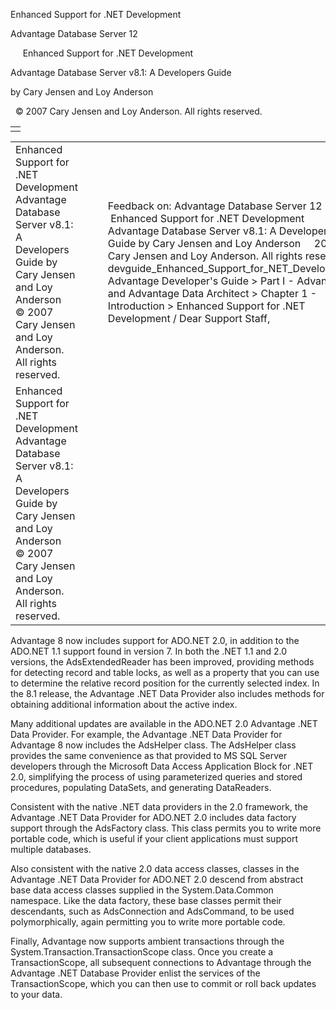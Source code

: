 Enhanced Support for .NET Development




Advantage Database Server 12  

     Enhanced Support for .NET Development

Advantage Database Server v8.1: A Developers Guide

by Cary Jensen and Loy Anderson

  © 2007 Cary Jensen and Loy Anderson. All rights reserved.

|  |
| --- |
|  |

|  |  |  |  |  |
| --- | --- | --- | --- | --- |
| Enhanced Support for .NET Development  Advantage Database Server v8.1: A Developers Guide  by Cary Jensen and Loy Anderson    © 2007 Cary Jensen and Loy Anderson. All rights reserved. |  |  | Feedback on: Advantage Database Server 12 -      Enhanced Support for .NET Development Advantage Database Server v8.1: A Developers Guide by Cary Jensen and Loy Anderson     2007 Cary Jensen and Loy Anderson. All rights reserved. devguide\_Enhanced\_Support\_for\_NET\_Development Advantage Developer's Guide > Part I - Advantage and Advantage Data Architect > Chapter 1 - Introduction > Enhanced Support for .NET Development / Dear Support Staff, |  |
| Enhanced Support for .NET Development  Advantage Database Server v8.1: A Developers Guide  by Cary Jensen and Loy Anderson    © 2007 Cary Jensen and Loy Anderson. All rights reserved. |  |  |  |  |

Advantage 8 now includes support for ADO.NET 2.0, in addition to the ADO.NET 1.1 support found in version 7. In both the .NET 1.1 and 2.0 versions, the AdsExtendedReader has been improved, providing methods for detecting record and table locks, as well as a property that you can use to determine the relative record position for the currently selected index. In the 8.1 release, the Advantage .NET Data Provider also includes methods for obtaining additional information about the active index.

Many additional updates are available in the ADO.NET 2.0 Advantage .NET Data Provider. For example, the Advantage .NET Data Provider for Advantage 8 now includes the AdsHelper class. The AdsHelper class provides the same convenience as that provided to MS SQL Server developers through the Microsoft Data Access Application Block for .NET 2.0, simplifying the process of using parameterized queries and stored procedures, populating DataSets, and generating DataReaders.

Consistent with the native .NET data providers in the 2.0 framework, the Advantage .NET Data Provider for ADO.NET 2.0 includes data factory support through the AdsFactory class. This class permits you to write more portable code, which is useful if your client applications must support multiple databases.

Also consistent with the native 2.0 data access classes, classes in the Advantage .NET Data Provider for ADO.NET 2.0 descend from abstract base data access classes supplied in the System.Data.Common namespace. Like the data factory, these base classes permit their descendants, such as AdsConnection and AdsCommand, to be used polymorphically, again permitting you to write more portable code.

Finally, Advantage now supports ambient transactions through the System.Transaction.TransactionScope class. Once you create a TransactionScope, all subsequent connections to Advantage through the Advantage .NET Database Provider enlist the services of the TransactionScope, which you can then use to commit or roll back updates to your data.